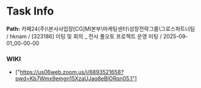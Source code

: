 # Task Info

**Path:** 카페24(주)\본사사업장\[CG]MI본부\마케팅센터\성장전략그룹\그로스파트너팀 / hknam / [323186] 미팅 및 회의 _ 전사 풀오토 프로젝트 운영 미팅 / 2025-09-01_00-00-00

### WIKI
- ["https://us06web.zoom.us/j/6893521658?pwd=Kb7Wmx9emgn15XzaUJaq8eBlORqn05.1"]

